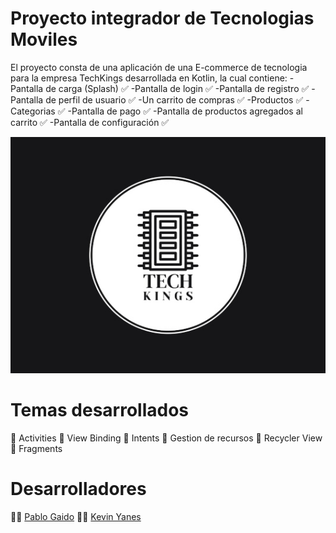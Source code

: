 # Proyecto integrador de Tecnologias Moviles

El proyecto consta de una aplicación de una E-commerce de tecnologia para la empresa TechKings desarrollada en Kotlin, la cual contiene:
-Pantalla de carga (Splash) ✅
-Pantalla de login ✅
-Pantalla de registro ✅
-Pantalla de perfil de usuario ✅
-Un carrito de compras ✅
-Productos ✅
-Categorias ✅
-Pantalla de pago ✅
-Pantalla de productos agregados al carrito ✅
-Pantalla de configuración ✅

![TechKings](/resources/LogoTecnologiaMovil.jpg "Empresa TechKings")

# Temas desarrollados
📝 Activities
📝 View Binding
📝 Intents
📝 Gestion de recursos
📝 Recycler View
📝 Fragments

# Desarrolladores
👨‍💻 [Pablo Gaido](https://github.com/Pablo592)
👨‍💻 [Kevin Yanes](https://github.com/kyanesdev)
